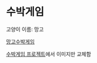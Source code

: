
# 수박게임


고양이 이름: 망고


[망고수박게임](https://mangocatgame.vercel.app/)


[수박게임 프로젝트](https://github.com/liyupi/daxigua)에서 이미지만 교체함
